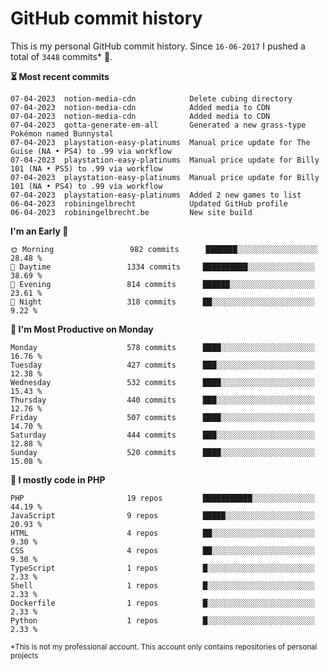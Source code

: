 # GitHub commit history
This is my personal GitHub commit history. Since <!--START_SECTION:first-commit-date-->`16-06-2017`<!--END_SECTION:first-commit-date--> I pushed a total of <!--START_SECTION:total-commit-count-->`3448`<!--END_SECTION:total-commit-count--> commits* 🎉.

<!--START_SECTION:most-recent-commits-->
**⏳ Most recent commits**
                                        
```text
07-04-2023  notion-media-cdn            Delete cubing directory
07-04-2023  notion-media-cdn            Added media to CDN
07-04-2023  notion-media-cdn            Added media to CDN
07-04-2023  gotta-generate-em-all       Generated a new grass-type Pokémon named Bunnystal
07-04-2023  playstation-easy-platinums  Manual price update for The Guise (NA • PS4) to .99 via workflow
07-04-2023  playstation-easy-platinums  Manual price update for Billy 101 (NA • PS5) to .99 via workflow
07-04-2023  playstation-easy-platinums  Manual price update for Billy 101 (NA • PS4) to .99 via workflow
07-04-2023  playstation-easy-platinums  Added 2 new games to list
06-04-2023  robiningelbrecht            Updated GitHub profile
06-04-2023  robiningelbrecht.be         New site build
```
<!--END_SECTION:most-recent-commits-->  

<!--START_SECTION:commits-per-day-time-->
**I&#039;m an Early 🐤**

```text
🌞 Morning                 982 commits      ███████░░░░░░░░░░░░░░░░░░   28.48 %
🌆 Daytime                 1334 commits     ██████████░░░░░░░░░░░░░░░   38.69 %
🌃 Evening                 814 commits      ██████░░░░░░░░░░░░░░░░░░░   23.61 %
🌙 Night                   318 commits      ██░░░░░░░░░░░░░░░░░░░░░░░   9.22 %
```
<!--END_SECTION:commits-per-day-time-->  

<!--START_SECTION:commits-per-weekday-->
**📅 I&#039;m Most Productive on Monday**

```text
Monday                    578 commits      ████░░░░░░░░░░░░░░░░░░░░░   16.76 %
Tuesday                   427 commits      ███░░░░░░░░░░░░░░░░░░░░░░   12.38 %
Wednesday                 532 commits      ████░░░░░░░░░░░░░░░░░░░░░   15.43 %
Thursday                  440 commits      ███░░░░░░░░░░░░░░░░░░░░░░   12.76 %
Friday                    507 commits      ████░░░░░░░░░░░░░░░░░░░░░   14.70 %
Saturday                  444 commits      ███░░░░░░░░░░░░░░░░░░░░░░   12.88 %
Sunday                    520 commits      ████░░░░░░░░░░░░░░░░░░░░░   15.08 %
```
<!--END_SECTION:commits-per-weekday-->  

<!--START_SECTION:repos-per-language-->
**💬 I mostly code in PHP**

```text
PHP                       19 repos         ███████████░░░░░░░░░░░░░░   44.19 %
JavaScript                9 repos          █████░░░░░░░░░░░░░░░░░░░░   20.93 %
HTML                      4 repos          ██░░░░░░░░░░░░░░░░░░░░░░░   9.30 %
CSS                       4 repos          ██░░░░░░░░░░░░░░░░░░░░░░░   9.30 %
TypeScript                1 repos          █░░░░░░░░░░░░░░░░░░░░░░░░   2.33 %
Shell                     1 repos          █░░░░░░░░░░░░░░░░░░░░░░░░   2.33 %
Dockerfile                1 repos          █░░░░░░░░░░░░░░░░░░░░░░░░   2.33 %
Python                    1 repos          █░░░░░░░░░░░░░░░░░░░░░░░░   2.33 %
```
<!--END_SECTION:repos-per-language-->  

<sub>*This is not my professional account. This account only contains repositories of personal projects</sub>
